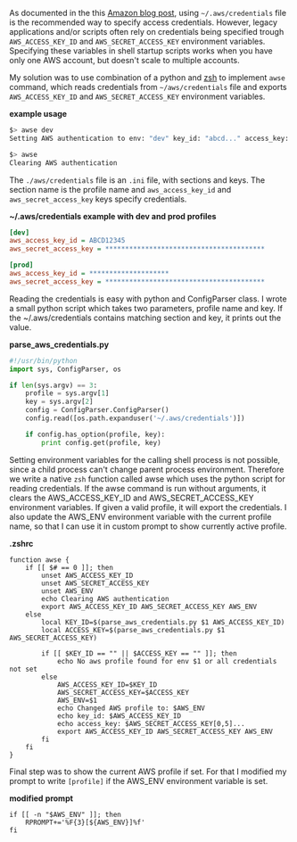 
As documented in the this [Amazon blog post](http://blogs.aws.amazon.com/security/post/Tx3D6U6WSFGOK2H/A-New-and-Standardized-Way-to-Manage-Credentials-in-the-AWS-SDKs), using `~/.aws/credentials` file is the recommended way to specify access credentials. However, legacy applications and/or scripts often rely on credentials being specified trough `AWS_ACCESS_KEY_ID` and `AWS_SECRET_ACCESS_KEY` environment variables. Specifying these variables in shell startup scripts works when you have only one AWS account, but doesn't scale to multiple accounts.

My solution was to use combination of a python and [zsh](http://www.zsh.org/) to implement `awse` command, which reads credentials from `~/aws/credentials` file and exports `AWS_ACCESS_KEY_ID` and `AWS_SECRET_ACCESS_KEY` environment variables. 

__example usage__
```bash
$> awse dev
Setting AWS authentication to env: "dev" key_id: "abcd..." access_key: "vUOOB..."

$> awse
Clearing AWS authentication
```

The `./aws/credentials` file is an `.ini` file, with sections and keys. The section name is the profile name and `aws_access_key_id` and `aws_secret_access_key` keys specify credentials.

__~/.aws/credentials example with dev and prod profiles__
```ini
[dev]
aws_access_key_id = ABCD12345
aws_secret_access_key = ****************************************

[prod]
aws_access_key_id = ********************
aws_secret_access_key = ****************************************
```

Reading the credentials is easy with python and ConfigParser class. I wrote a small python script which takes two parameters, profile name and key. If the ~/.aws/credentials contains matching section and key, it prints out the value.

__parse_aws_credentials.py__
```Python
#!/usr/bin/python
import sys, ConfigParser, os

if len(sys.argv) == 3:
    profile = sys.argv[1]
    key = sys.argv[2]
    config = ConfigParser.ConfigParser()
    config.read([os.path.expanduser('~/.aws/credentials')])

    if config.has_option(profile, key):
        print config.get(profile, key)
```

Setting environment variables for the calling shell process is not possible, since a child process can't change parent process environment. Therefore we write a native `zsh` function called awse which uses the python script for reading credentials. If the awse command is run without arguments, it clears the AWS_ACCESS_KEY_ID and AWS_SECRET_ACCESS_KEY environment variables. If given a valid profile, it will export the credentials. I also update the AWS_ENV environment variable with the current profile name, so that I can use it in custom prompt to show currently active profile.

__.zshrc__
```
function awse {
    if [[ $# == 0 ]]; then
        unset AWS_ACCESS_KEY_ID
        unset AWS_SECRET_ACCESS_KEY
        unset AWS_ENV
        echo Clearing AWS authentication
        export AWS_ACCESS_KEY_ID AWS_SECRET_ACCESS_KEY AWS_ENV
    else
        local KEY_ID=$(parse_aws_credentials.py $1 AWS_ACCESS_KEY_ID)
        local ACCESS_KEY=$(parse_aws_credentials.py $1 AWS_SECRET_ACCESS_KEY)

        if [[ $KEY_ID == "" || $ACCESS_KEY == "" ]]; then
            echo No aws profile found for env $1 or all credentials not set
        else
            AWS_ACCESS_KEY_ID=$KEY_ID
            AWS_SECRET_ACCESS_KEY=$ACCESS_KEY
            AWS_ENV=$1
            echo Changed AWS profile to: $AWS_ENV
            echo key_id: $AWS_ACCESS_KEY_ID
            echo access_key: $AWS_SECRET_ACCESS_KEY[0,5]...
            export AWS_ACCESS_KEY_ID AWS_SECRET_ACCESS_KEY AWS_ENV
        fi
    fi
}
```

Final step was to show the current AWS profile if set. For that I modified my prompt to write `[profile]` if the AWS_ENV environment variable is set.

__modified__ __prompt__
```
if [[ -n "$AWS_ENV" ]]; then
    RPROMPT+='%F{3}[${AWS_ENV}]%f'
fi
```


